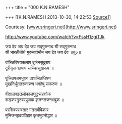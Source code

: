 +++
title = "000 K.N.RAMESH"

+++
[[K.N.RAMESH	2013-10-30, 14:22:53 [Source](https://groups.google.com/g/samskrita/c/jmw8gr5Jpq0)]]



Courtesy: [www.sringeri.net](http://www.sringeri.net)



<http://www.youtube.com/watch?v=FssH1zgiTJk>



जय देव जय देव जय सद्गुरुनाथ श्री सद्गुरुनाथ  
श्री भारतीतीर्थ गुरुसार्वभौम जय देव जय देव ॥धु०॥

वर्जितविषयकलाप दुर्जनसुदुराप  
दूरीकृतनतपाप सच्चित्सुखरूप ॥

पूजितपन्नगभूषण प्रज्ञाजितधिषण  
मुखनिर्धुततरुणारुण भक्तेषु सकरुण ॥

वीक्षालवहृतलोकालघुदुःसहशोक  
शङ्करगुरुवरपूजक कृतनतजनभवुक ॥

परशिवपरावतार गतसर्वविकार  
मुनिजनहृदयविहार कृतभुवनोद्धार ॥

